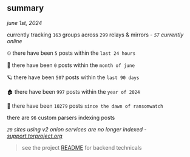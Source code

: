 
## summary
_june 1st, 2024_

currently tracking `163` groups across `299` relays & mirrors - _`57` currently online_

⏲ there have been `5` posts within the `last 24 hours`

🦈 there have been `0` posts within the `month of june`

🪐 there have been `507` posts within the `last 90 days`

🏚 there have been `997` posts within the `year of 2024`

🦕 there have been `10279` posts `since the dawn of ransomwatch`

there are `96` custom parsers indexing posts

_`20` sites using v2 onion services are no longer indexed - [support.torproject.org](https://support.torproject.org/onionservices/v2-deprecation/)_

> see the project [README](https://github.com/joshhighet/ransomwatch#ransomwatch--) for backend technicals
